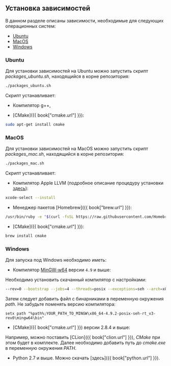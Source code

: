 ## Установка зависимостей

В данном разделе описаны зависимости, необходимые для следующих операционных систем:
- [Ubuntu](#ubuntu)
- [MacOS](#macos)
- [Windows](#windows)

### Ubuntu<a id="ubuntu"></a>

Для установки зависимостей на Ubuntu можно запустить скрипт *packages_ubuntu.sh*, находящийся в корне репозитория:
```bash
./packages_ubuntu.sh
```

Скрипт устанавливает:
- Компилятор g++,

- [CMake]({{ book["cmake.url"] }}):
```bash
sudo apt-get install cmake
```

### MacOS<a id="macos"></a>

Для установки зависимостей на MacOS можно запустить скрипт *packages_mac.sh*, находящийся в корне репозитория:
```bash
./packages_mac.sh
```

Скрипт устанавливает:
- Компилятор Apple LLVM (подробное описание процедуру установки [здесь](http://osxdaily.com/2014/02/12/install-command-line-tools-mac-os-x/)):
```bash
xcode-select --install
```
- Менеджер пакетов [Homebrew]({{ book["brew.url"] }}):
```bash
/usr/bin/ruby -e "$(curl -fsSL https://raw.githubusercontent.com/Homebrew/install/master/install)"
```
- [CMake]({{ book["cmake.url"] }}):
```bash
brew install cmake
```

### Windows<a id="windows"></a>

Для запуска под Windows необходимо иметь:
- Компилятор [MinGW-w64](http://sourceforge.net/projects/mingw-w64/) версии `4.9` и выше:

Необходимо установить скачанный компилятор с настройками:
```bash
--rev=0 --bootstrap --jobs=4 --threads=posix --exceptions=seh --arch=x86_64
```
Затем следует добавить файл с бинарниками в переменную окружения *path*.
Не забудьте поменять версию компилятора:
```
setx path "%path%;YOUR_PATH_TO_MINGW\x86_64-4.9.2-posix-seh-rt_v3-rev0\mingw64\bin"
```

- [CMake]({{ book["cmake.url"] }}) версии 2.8.4 и выше:

Например, можно поставить [CLion]({{ book["clion.url"] }}), *CMake* при этом будет в комплекте.
Далее необходимо добавить путь до *cmake.exe* в переменную окружения *PATH*.

- Python 2.7 и выше.
Можно скачать [здесь]({{ book["python.url"] }}).
